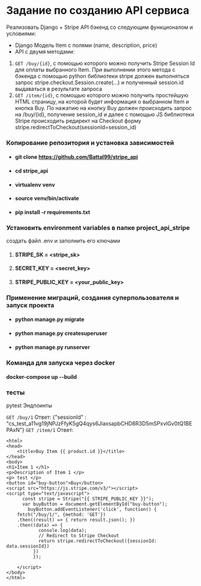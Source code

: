 # Задание по созданию API сервиса
Реализовать Django + Stripe API бэкенд со следующим функционалом и условиями:
* Django Модель Item с полями (name, description, price)
* API с двумя методами:
1. `GET /buy/{id}`, c помощью которого можно получить Stripe Session Id для оплаты выбранного Item. При выполнении этого метода c бэкенда с помощью python библиотеки stripe должен выполняться запрос stripe.checkout.Session.create(...) и полученный session.id выдаваться в результате запроса
2. `GET /item/{id}`, c помощью которого можно получить простейшую HTML страницу, на которой будет информация о выбранном Item и кнопка Buy. По нажатию на кнопку Buy должен происходить запрос на /buy/{id}, получение session_id и далее  с помощью JS библиотеки Stripe происходить редирект на Checkout форму stripe.redirectToCheckout(sessionId=session_id)


### Копирование репозитория и установка зависимостей
*  #### git clone https://github.com/Battal99/stripe_api
*  #### cd stripe_api
* #### virtualenv venv
* #### source venv/bin/activate
* #### pip install -r requirements.txt

### Установить environment variables в папке project_api_stripe
создать файл .env и заполнить eго ключами
1. #### STRIPE_SK = <stripe_sk>
2. #### SECRET_KEY = <secret_key>
3. #### STRIPE_PUBLIC_KEY = <your_public_key>

### Применение миграций, создания суперпользователя и запуск проекта
- #### python manage.py migrate
- #### python manage.py createsuperuser
- #### python manage.py runserver

### Команда для запуска через docker
#### docker-compose up --build

### тесты
pytest
Эндпоинты

`GET /buy/1` 
Ответ: {"sessionId" : "cs_test_a11vg19jNPJzFfyK5gQ4qys6JiaxsapbCHD8R3D5mSPxvlGv0tQ1BEPAxN"}
`GET /item/1`
Ответ: 
```
<html>
<head>
    <title>Buy Item {{ product.id }}</title>
</head>
<body>
<h1>Item 1 </h1>
<p>Description of Item 1 </p>
<p> test </p>
<button id="buy-button">Buy</button>
<script src="https://js.stripe.com/v3/"></script>
<script type="text/javascript">
      const stripe = Stripe("{{ STRIPE_PUBLIC_KEY }}");
      var buyButton = document.getElementById("buy-button");
        buyButton.addEventListener('click', function() {
    fetch("/buy/1/", {method: 'GET'})
    .then((result) => { return result.json(); })
    .then((data) => {
            console.log(data);
            // Redirect to Stripe Checkout
            return stripe.redirectToCheckout({sessionId: data.sessionId})
          })
          });

    </script>
</body>
</html>
```
